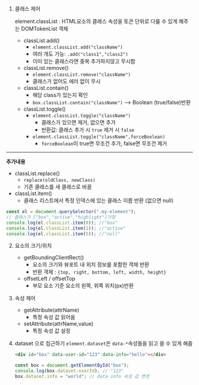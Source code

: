 1. 클래스 제어

   element.classList : HTML요소의 클래스 속성을 토큰 단위로 다룰 수 있게 해주는 DOMTokenList 객체

   - classList.add()
     - `element.classList.add("className")`
     - 여러 개도 가능: `.add("class1","class2")`
     - 이미 있는 클래스라면 중복 추가하지않고 무시함
   - classList.remove()
     - `element.classList.remove("className")`
     - 클래스가 없어도 에러 없이 무시
   - classList.contain()
     - 해당 class가 있는지 확인
     - `box.classList.contain("className")` --> Boolean (true/false)반환
   - classList.toggle()
     - `element.classList.toggle("className")`
       - 클래스가 있으면 제거, 없으면 추가
       - 반환값: 클래스 추가 시 `true` 제거 시 `false`
     - `element.classList.toggle("className",forceBoolean)`
       - `forceBoolean`이 true면 무조건 추가, false면 무조건 제거

---

**추가내용**

- classList.replace()
  - `replace(oldClass, newClass)`
  - 기존 클래스를 새 클래스로 바꿈
- classList.item()
  - 클래스 리스트에서 특정 인덱스에 있는 클래스 이름 반환 (없으면 null)

```js
const el = document.querySelector(".my-element");
// 클래스가 ["box","active","highlight"]가정
console.log(el.classList.item(0)); //"box"
console.log(el.classList.item(1)); //"active"
console.log(el.classList.item(5)); //"null"
```

2. 요소의 크기/위치

   - getBoundingClientRect()
     - 요소의 크기와 뷰포트 내 위치 정보를 포함한 객체 반환
     - 반환 객체 : `{top, right, bottom, left, width, height}`
   - offsetLeft / offsetTop
     - 부모 요소 기준 요소의 왼쪽, 위쪽 위치(px)반환

3. 속성 제어
   - getAttribute(attrName)
     - 특정 속성 값 읽어옴
   - setAttribute(attrName,value)
     - 특정 속성 값 설정
4. dataset 으로 접근하기
   `element.dataset`은 `data-*`속성들을 읽고 쓸 수 있게 해줌

   ```html
   <div id="box" data-user-id="123" data-info="hello"></div>
   ```

   ```js
   const box = document.getElementById("box");
   console.log(box.dataset.userId); // "123"
   box.dataset.info = "world"; // data-info 속성 값 변경
   ```
